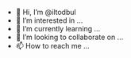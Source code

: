 - 👋 Hi, I’m @iltodbul
- 👀 I’m interested in ...
- 🌱 I’m currently learning ...
- 💞️ I’m looking to collaborate on ...
- 📫 How to reach me ...

<!---
iltodbul/iltodbul is a ✨ special ✨ repository because its `README.md` (this file) appears on your GitHub profile.
You can click the Preview link to take a look at your changes.
--->

